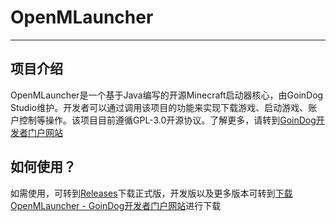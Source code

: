 # OpenMLauncher
***
## 项目介绍
OpenMLauncher是一个基于Java编写的开源Minecraft启动器核心，由GoinDog Studio维护。开发者可以通过调用该项目的功能来实现下载游戏、启动游戏、账户控制等操作。该项目目前遵循GPL-3.0开源协议。了解更多，请转到[GoinDog开发者门户网站](https://developers.goindog.cn/openmlauncher)
## 如何使用？
如需使用，可转到[Releases](https://github.com/SkeletalAunt477/OpenMLauncher/releases)下载正式版，开发版以及更多版本可转到[下载OpenMLauncher - GoinDog开发者门户网站](https://developers.goindog.cn/openmlauncher/download)进行下载